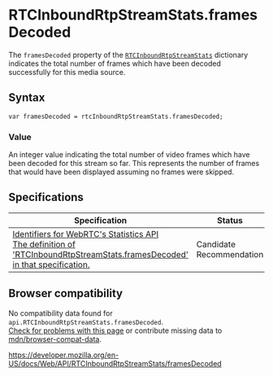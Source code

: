 RTCInboundRtpStreamStats.framesDecoded
======================================

The `framesDecoded` property of the [`RTCInboundRtpStreamStats`](../rtcinboundrtpstreamstats) dictionary indicates the total number of frames which have been decoded successfully for this media source.

Syntax
------

    var framesDecoded = rtcInboundRtpStreamStats.framesDecoded;

### Value

An integer value indicating the total number of video frames which have been decoded for this stream so far. This represents the number of frames that would have been displayed assuming no frames were skipped.

Specifications
--------------

<table><thead><tr class="header"><th>Specification</th><th>Status</th><th>Comment</th></tr></thead><tbody><tr class="odd"><td><a href="https://w3c.github.io/webrtc-stats/#dom-rtcinboundrtpstreamstats-framesdecoded">Identifiers for WebRTC's Statistics API<br />
<span class="small">The definition of 'RTCInboundRtpStreamStats.framesDecoded' in that specification.</span></a></td><td><span class="spec-cr">Candidate Recommendation</span></td><td>Initial definition.</td></tr></tbody></table>

Browser compatibility
---------------------

No compatibility data found for `api.RTCInboundRtpStreamStats.framesDecoded`.  
[Check for problems with this page](#on-github) or contribute missing data to [mdn/browser-compat-data](https://github.com/mdn/browser-compat-data).

<a href="https://developer.mozilla.org/en-US/docs/Web/API/RTCInboundRtpStreamStats/framesDecoded" class="_attribution-link">https://developer.mozilla.org/en-US/docs/Web/API/RTCInboundRtpStreamStats/framesDecoded</a>
